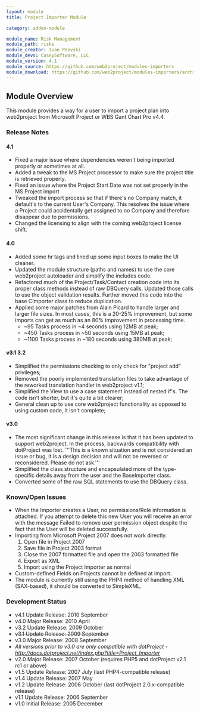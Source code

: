 ```yaml
---
layout: module
title: Project Importer Module

category: addon-module

module_name: Risk Management
module_path: risks
module_creator: Ivan Peevski
module_devs: CaseySoftware, LLC
module_version: 4.1
module_source: https://github.com/web2project/modules-importers
module_download: https://github.com/web2project/modules-importers/archive/master.zip
---
```


## Module Overview

This module provides a way for a user to import a project plan into web2project from Microsoft Project or WBS Gant Chart Pro v4.4.

### Release Notes

#### 4.1

* Fixed a major issue where dependencies weren't being imported properly or sometimes at all.
* Added a tweak to the MS Project processor to make sure the project title is retrieved properly.
* Fixed an issue where the Project Start Date was not set properly in the MS Project import
* Tweaked the import process so that if there's no Company match, it default's to the current User's Company. This resolves the issue where a Project could accidentally get assigned to no Company and therefore disappear due to permissions.
* Changed the licensing to align with the coming web2project license shift.

#### 4.0

* Added some hr tags and lined up some input boxes to make the UI cleaner.
* Updated the module structure (paths and names) to use the core web2project autoloader and simplify the includes code.
* Refactored much of the Project/Task/Contact creation code into its proper class methods instead of raw DBQuery calls. Updated those calls to use the object validation results. Further moved this code into the base CImporter class to reduce duplication.
* Applied some major patches from Alain Picard to handle larger and larger file sizes. In most cases, this is a 20-25% improvement, but some imports can get as much as an 80% improvement in processing time.
  * ~95 Tasks process in ~4 seconds using 12MB at peak;
  * ~450 Tasks process in ~50 seconds using 15MB at peak;
  * ~1100 Tasks process in ~180 seconds using 380MB at peak;

#### <s>v3.1</s> 3.2

* Simplified the permissions checking to only check for "project add" privileges;
* Removed the poorly implemented translation files to take advantage of the reworked translation handler in web2project v1.1;
* Simplified the View to use a case statement instead of nested if's.  The code isn't shorter, but it's quite a bit clearer;
* General clean up to use core web2project functionality as opposed to using custom code, it isn't complete;

#### v3.0

* The most significant change in this release is that it has been updated to support web2project. In the process, backwards compatibility with dotProject was lost.  '''This is a known situation and is not considered an issue or bug, it is a design decision and will not be reversed or reconsidered.  Please do not ask.'''
* Simplified the class structure and encapsulated more of the type-specific details away from the user and the BaseImporter class.
* Converted some of the raw SQL statements to use the DBQuery class.

### Known/Open Issues

* When the Importer creates a User, no permissions/Role information is attached. If you attempt to delete this new User you will receive an error with the message Failed to remove user permission object despite the fact that the User will be deleted successfully.
* Importing from Microsoft Project 2007 does not work directly.
  1. Open file in Project 2007
  1. Save file in Project 2003 format
  1. Close the 2007 formatted file and open the 2003 formatted file
  1. Export as XML
  1. Import using the Project Importer as normal
* Custom-defined Fields on Projects cannot be defined at import.
* The module is currently still using the PHP4 method of handling XML (SAX-based), it should be converted to SimpleXML.

### Development Status

* v4.1 Update Release: 2010 September
* v4.0 Major  Release: 2010 April
* v3.2 Update Release: 2009 October
* <s>v3.1 Update Release: 2009 September</s>
* v3.0 Major  Release: 2008 September
* *All versions prior to v3.0 are only compatible with dotProject - http://docs.dotproject.net/index.php?title=Project_Importer*
* v2.0 Major  Release: 2007 October (requires PHP5 and dotProject v2.1 rc1 or above)
* v1.5 Update Release: 2007 July (last PHP4-compatible release)
* v1.4 Update Release: 2007 May
* v1.2 Update Release: 2006 October (last dotProject 2.0.x-compatible release)
* v1.1 Update Release: 2006 September
* v1.0 Initial Release: 2005 December